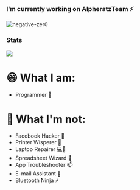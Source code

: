 ### I’m currently working on AlpheratzTeam ⚡
<p align="left"> <img src="https://komarev.com/ghpvc/?username=negative-zer0" alt="negative-zer0" /> </p>

### Stats

<img align="center" src="https://github-readme-stats.vercel.app/api/?username=negative-zer0&count_private=true&include_all_commits&theme=gruvbox" />

# 😄 What I am:
- Programmer 🤔
# 🔭 What I'm not:
- Facebook Hacker 💬
- Printer Wisperer 💨
- Laptop Repairer 💻🔧
- Spreadsheet Wizard 🧙‍
- App Troubleshooter 📫
- E-mail Assistant 👯
- Bluetooth Ninja ⚡

<!--
**negative-zer0/negative-zer0** is a ✨ _special_ ✨ repository because its `README.md` (this file) appears on your GitHub profile.

Here are some ideas to get you started:

- 🔭 I’m currently working on ...
- 🌱 I’m currently learning ...
- 👯 I’m looking to collaborate on ...
- 🤔 I’m looking for help with ...
- 💬 Ask me about ...
- 📫 How to reach me: ...
- 😄 Pronouns: ...
- ⚡ Fun fact: ...
-->
